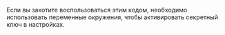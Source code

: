 Если вы захотите воспользоваться этим кодом, необходимо использовать переменные окружения, чтобы активировать секретный ключ в настройках.
